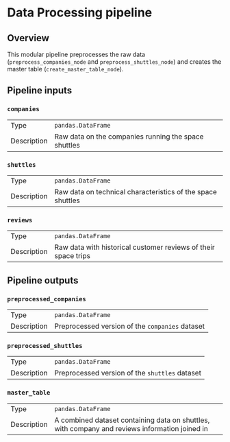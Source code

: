 # Data Processing pipeline
## Overview

This modular pipeline preprocesses the raw data (`preprocess_companies_node` and `preprocess_shuttles_node`) and creates the master table (`create_master_table_node`).

## Pipeline inputs

### `companies`

|      |                    |
| ---- | ------------------ |
| Type | `pandas.DataFrame` |
| Description | Raw data on the companies running the space shuttles |

### `shuttles`

|      |                    |
| ---- | ------------------ |
| Type | `pandas.DataFrame` |
| Description | Raw data on technical characteristics of the space shuttles |

### `reviews`

|      |                    |
| ---- | ------------------ |
| Type | `pandas.DataFrame` |
| Description | Raw data with historical customer reviews of their space trips |


## Pipeline outputs

### `preprocessed_companies`

|      |                    |
| ---- | ------------------ |
| Type | `pandas.DataFrame` |
| Description | Preprocessed version of the `companies` dataset |

### `preprocessed_shuttles`

|      |                    |
| ---- | ------------------ |
| Type | `pandas.DataFrame` |
| Description | Preprocessed version of the `shuttles` dataset |

### `master_table`

|      |                    |
| ---- | ------------------ |
| Type | `pandas.DataFrame` |
| Description | A combined dataset containing data on shuttles, with company and reviews information joined in |
